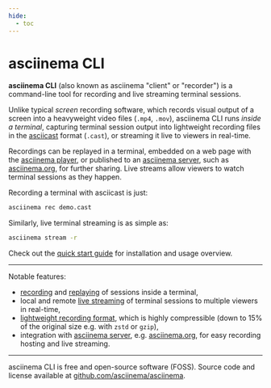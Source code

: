```yaml
---
hide:
  - toc
---
```


# asciinema CLI

__asciinema CLI__ (also known as asciinema "client" or "recorder") is a
command-line tool for recording and live streaming terminal sessions.

Unlike typical _screen_ recording software, which records visual output of a
screen into a heavyweight video files (`.mp4`, `.mov`), asciinema CLI runs
_inside a terminal_, capturing terminal session output into lightweight
recording files in the [asciicast](../asciicast/v2.md) format (`.cast`), or
streaming it live to viewers in real-time.

Recordings can be replayed in a terminal, embedded on a web page with the
[asciinema player](../player/index.md), or published to an [asciinema
server](../server/index.md), such as [asciinema.org](https://asciinema.org), for further
sharing. Live streams allow viewers to watch terminal sessions as they happen.

<div class="player" id="player-manual-cli-intro"></div>

Recording a terminal with asciicast is just:

```sh
asciinema rec demo.cast
```

Similarly, live terminal streaming is as simple as:

```sh
asciinema stream -r
```

Check out the [quick start guide](quick-start.md) for installation and usage
overview.

---

Notable features:

- [recording](usage.md#asciinema-rec-filename) and
  [replaying](usage.md#asciinema-play-filename) of
  sessions inside a terminal,
- local and remote [live streaming](quick-start.md#stream-a-terminal-session)
  of terminal sessions to multiple viewers in real-time,
- [lightweight recording format](../asciicast/v2.md), which is highly
  compressible (down to 15% of the original size e.g. with `zstd` or `gzip`),
- integration with [asciinema server](../server/index.md), e.g.
  [asciinema.org](https://asciinema.org), for easy recording hosting and live streaming.

---

asciinema CLI is free and open-source software (FOSS). Source code and license
available at
[github.com/asciinema/asciinema](https://github.com/asciinema/asciinema).
